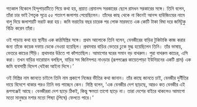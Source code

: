 গতকাল বিকেলে হিন্দুপাড়াটিতে গিয়ে কথা হয়, প্রয়াত প্রেমানন্দ সরকারের ছেলে রামধন সরকারের সঙ্গে। তিনি বলেন, তাঁরা চার ভাই পৈতৃক সূত্রে ৫৫ শতাংশ জলাশয় পেয়েছিলেন। তাঁদের কাছ থেকে না কিনেই আনন্দ হাউজিংয়ের নামে বালু দিয়ে জলাশয়টি ভরাট করা হয়। জমি ভরাটের বছর চারেক পর লোক মারফতে এক কোটি টাকা বিঘা দরে জমিটুকু বিক্রি করেন তাঁরা।

ওই পাড়ায় কথা হয় স্থানীয় এক কাঠমিস্ত্রির সঙ্গে। প্রথম আলোকে তিনি বলেন, বেনজীরের বাড়ির টুকিটাকি কাজ করার জন্য তাঁকে কয়েক দফায় ডেকে নেওয়া হয়েছিল। প্রথমবার বাড়ির ভেতরে ঢুকে মুগ্ধ হয়েছিলেন তিনি। তাঁর ভাষায়, ভেতরে কাচের সিঁড়ি। প্রথমবার উঠতে পা কাঁপতাছিল। আমাগোর ঘরের সমান বড় বাথরুম। পুরা বাথরুম কাচের, এসি করা। তখন বাড়ির দারোয়ান বলছিল, বাড়ির সব জিনিসপত্র নাওড়ার (রূপগঞ্জের কায়েতপাড়া ইউনিয়নের একটি গ্রাম) এক জমি ব্যবসায়ী বিদেশ থেইকা আইনা দিসে।’

ওই মিস্ত্রির নাম জানতে চাইলে তিনি নাম প্রকাশে নিজের ভীতির কথা জানান। তাঁর কাছে জানতে চাই, বেনজীর দুর্নীতির দায়ে বিদেশে থাকার পরও তিনি ভয় পাচ্ছেন কেন। মিস্ত্রি বলেন, ‘এক বেনজীর দেশ ছাড়ছে, আরও কত বেনজীর এই রূপগঞ্জেই আছে। বেনজীররা দেশ ছাড়ে ঠিকই, কিন্তু ক্ষমতা তাগো ছাড়ে না। তারা দেশের বাইরে থাকলেও আমাগো মতো মানুষরে মশার মতো পিষ্যা (পিষে) ফেলতে পারে।’

